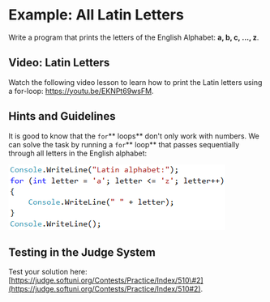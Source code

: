 # Example: All Latin Letters

Write a program that prints the letters of the English Alphabet: **a, b, c, …, z**.

## Video: Latin Letters

Watch the following video lesson to learn how to print the Latin letters using a for-loop: https://youtu.be/EKNPt69wsFM.

## Hints and Guidelines

It is good to know that the `for`** loops** don't only work with numbers. We can solve the task by running a `for`** loop** that passes sequentially through all letters in the English alphabet:

![](/assets/chapter-5-images/03.Latin-letters-01.png)

## Testing in the Judge System

Test your solution here: [https://judge.softuni.org/Contests/Practice/Index/510\#2](https://judge.softuni.org/Contests/Practice/Index/510#2).

